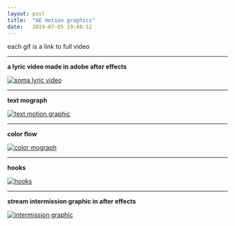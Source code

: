 ```yaml
---
layout: post
title:  "AE motion graphics"
date:   2019-07-05 19:48:12
---
```

each gif is a link to full video

-----------------------------------------------------------

**a lyric video made in adobe after effects**

[![soma lyric video](https://media.giphy.com/media/ZEwO89OzMzGCwCgygy/giphy.gif)](https://www.youtube.com/watch?v=_UGfUzKrPuY)

-----------------------------------------------------------

**text mograph**

[![text motion graphic](https://media.giphy.com/media/MDgaBA4y9l96oJ8gEK/giphy.gif)](https://www.youtube.com/watch?v=2aL8CkJbELo)

-----------------------------------------------------------

**color flow**

[![color mograph](https://media.giphy.com/media/ky91pekO1D6n775dk0/giphy.gif)](https://www.youtube.com/watch?v=cYTb2Ktv4xY)

-----------------------------------------------------------

**hooks**

[![hooks](https://media.giphy.com/media/RfSGSNS1Guyo2AYnqj/giphy.gif)](https://www.youtube.com/watch?v=Lb1eHd3ERcc)

-----------------------------------------------------------

**stream intermission graphic in after effects**

[![intermission graphic](https://media.giphy.com/media/LoTbQRm7c8PajWiFGC/giphy.gif)](https://www.youtube.com/watch?v=peOBiAp4-zQ)
